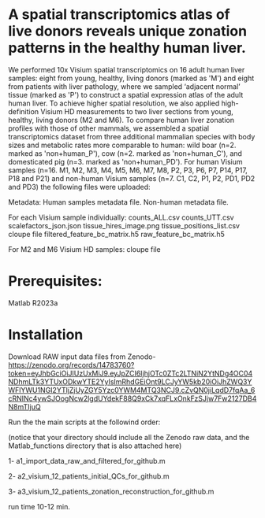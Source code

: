 # A spatial transcriptomics atlas of live donors reveals unique zonation patterns in the healthy human liver.

We performed 10x Visium spatial transcriptomics on 16 adult human liver samples: eight from young, healthy, living donors (marked as 'M') and eight from patients with liver pathology, where we sampled ‘adjacent normal’ tissue (marked as 'P') to construct a spatial expression atlas of the adult human liver. To achieve higher spatial resolution, we also applied high-definition Visium HD measurements to two liver sections from young, healthy, living donors (M2 and M6).
To compare human liver zonation profiles with those of other mammals, we assembled a spatial transcriptomics dataset from three additional mammalian species with body sizes and metabolic rates more comparable to human: wild boar (n=2. marked as 'non+human_P'), cow (n=2. marked as 'non+human_C'), and domesticated pig (n=3. marked as 'non+human_PD'). 
For human Visium samples (n=16. M1, M2, M3, M4, M5, M6, M7, M8, P2, P3, P6, P7, P14, P17, P18 and P21) and non-human Visium samples (n=7. C1, C2, P1, P2, PD1, PD2 and PD3) the following files were uploaded:

Metadata:
Human samples metadata file.
Non-human metadata file.

For each Visium sample individually:
counts_ALL.csv
counts_UTT.csv
scalefactors_json.json
tissue_hires_image.png
tissue_positions_list.csv
cloupe file
filtered_feature_bc_matrix.h5
raw_feature_bc_matrix.h5

For M2 and M6 Visium HD samples:
cloupe file

# Prerequisites:
Matlab R2023a

# Installation
Download RAW input data files from Zenodo-
https://zenodo.org/records/14783760?token=eyJhbGciOiJIUzUxMiJ9.eyJpZCI6IjhjOTc0ZTc2LTNiN2YtNDg4OC04NDhmLTk3YTUxODkwYTE2YyIsImRhdGEiOnt9LCJyYW5kb20iOiJhZWQ3YWFlYWU1NGI2YTljZjUyZGY5Yzc0YWM4MTQ3NCJ9.cZvQN0jiLqdD7fqAa_6cRNINc4ywSJOogNcw2lgdUYdekF88Q9xCk7xqFLxOnkFzSJjw7Fw2127DB4N8mTIjuQ

Run the the main scripts at the followind order:

(notice that your directory should include all the Zenodo raw data, and the Matlab_functions directory that is also attached here)

1- a1_import_data_raw_and_filtered_for_github.m

2- a2_visium_12_patients_initial_QCs_for_github.m

3- a3_visium_12_patients_zonation_reconstruction_for_github.m

run time 10-12 min.
